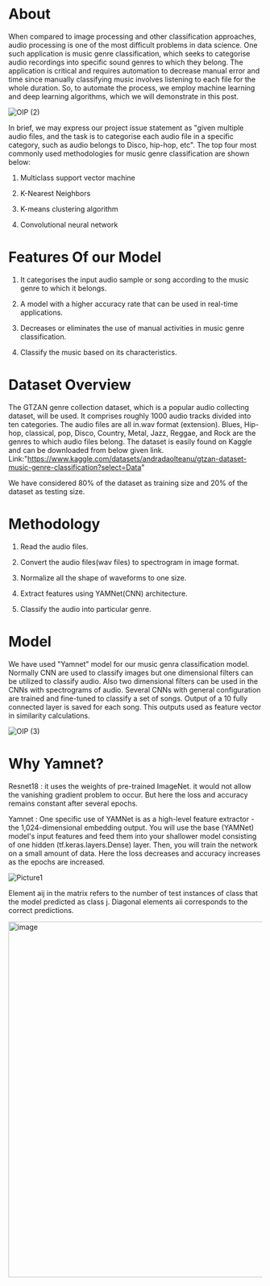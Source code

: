 # About 



When compared to image processing and other classification approaches, audio processing is one of the most difficult problems in data science. One such application is music genre classification, which seeks to categorise audio recordings into specific sound genres to which they belong. The application is critical and requires automation to decrease manual error and time since manually classifying music involves listening to each file for the whole duration. So, to automate the process, we employ machine learning and deep learning algorithms, which we will demonstrate in this post.

![OIP (2)](https://github.com/Vipul1019/Music_Genra_Classification/assets/77145832/49190cf4-9a7c-4f09-a749-664695cded89)


In brief, we may express our project issue statement as "given multiple audio files, and the task is to categorise each audio file in a specific category, such as audio belongs to Disco, hip-hop, etc". The top four most commonly used methodologies for music genre classification are shown below:


1. Multiclass support vector machine


2. K-Nearest Neighbors

3. K-means clustering algorithm

4. Convolutional neural network



# Features Of our Model

1. It categorises the input audio sample or song according to the music genre to which it belongs.

2. A model with a higher accuracy rate that can be used in real-time applications.

3. Decreases or eliminates the use of manual activities in music genre classification.

4. Classify the music based on its characteristics.


# Dataset Overview

The GTZAN genre collection dataset, which is a popular audio collecting dataset, will be used. It comprises roughly 1000 audio tracks divided into ten categories. The audio files are all in.wav format (extension). Blues, Hip-hop, classical, pop, Disco, Country, Metal, Jazz, Reggae, and Rock are the genres to which audio files belong. The dataset is easily found on Kaggle and can be downloaded from below given link. 
Link:"https://www.kaggle.com/datasets/andradaolteanu/gtzan-dataset-music-genre-classification?select=Data"

We have considered 80% of the dataset as training size and 20% of the dataset as testing size.


# Methodology

1. Read the audio files.

2. Convert the audio files(wav files) to spectrogram in image 
   format.

3. Normalize all the shape of waveforms to one size.

4. Extract features using YAMNet(CNN) architecture.

5. Classify the audio into particular genre.


# Model

We have used "Yamnet" model for our music genra classification model.
Normally CNN are used to classify images but one dimensional filters can be utilized to classify audio. 
Also two dimensional filters can be used in the CNNs with spectrograms of audio.
Several CNNs with general configuration are trained and fine-tuned to classify a set of songs. 
Output of a 10 fully connected layer is saved for each song. This outputs used as feature vector in similarity calculations.


![OIP (3)](https://github.com/Vipul1019/Music_Genra_Classification/assets/77145832/2128c830-4360-4c1f-a6e6-0afdcc3b8b65)


# Why Yamnet?

Resnet18 : it uses the weights of pre-trained ImageNet. it would not allow the vanishing gradient problem to occur. But here the loss and accuracy remains constant after several epochs.


Yamnet : One specific use of YAMNet is as a high-level feature extractor - the 1,024-dimensional embedding output. You will use the base (YAMNet) model's input features and feed them into your shallower model consisting of one hidden (tf.keras.layers.Dense) layer. Then, you will train the network on a small amount of data. Here the loss decreases and accuracy increases as the epochs are increased. 



![Picture1](https://github.com/Vipul1019/Music_Genra_Classification/assets/77145832/ba82e2e1-ae67-4887-9786-e6fa5daf11fe) 

Element aij in the matrix refers to the number of test instances of class that the model predicted as class j. Diagonal elements aii corresponds to the correct predictions.


<img width="705" alt="image" src="https://github.com/Vipul1019/Music_Genra_Classification/assets/77145832/24cdf481-52ff-45bb-a606-b7954db091b1">





